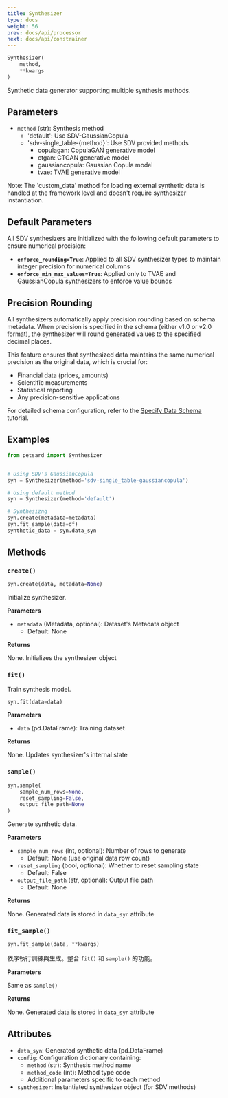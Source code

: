 ```yaml
---
title: Synthesizer
type: docs
weight: 56
prev: docs/api/processor
next: docs/api/constrainer
---
```



```python
Synthesizer(
    method,
    **kwargs
)
```

Synthetic data generator supporting multiple synthesis methods.

## Parameters

- `method` (str): Synthesis method
  - 'default': Use SDV-GaussianCopula
  - 'sdv-single_table-{method}': Use SDV provided methods
    - copulagan: CopulaGAN generative model
    - ctgan: CTGAN generative model
    - gaussiancopula: Gaussian Copula model
    - tvae: TVAE generative model

Note: The 'custom_data' method for loading external synthetic data is handled at the framework level and doesn't require synthesizer instantiation.

## Default Parameters

All SDV synthesizers are initialized with the following default parameters to ensure numerical precision:

- **`enforce_rounding=True`**: Applied to all SDV synthesizer types to maintain integer precision for numerical columns
- **`enforce_min_max_values=True`**: Applied only to TVAE and GaussianCopula synthesizers to enforce value bounds

## Precision Rounding

All synthesizers automatically apply precision rounding based on schema metadata. When precision is specified in the schema (either v1.0 or v2.0 format), the synthesizer will round generated values to the specified decimal places.

This feature ensures that synthesized data maintains the same numerical precision as the original data, which is crucial for:
- Financial data (prices, amounts)
- Scientific measurements
- Statistical reporting
- Any precision-sensitive applications

For detailed schema configuration, refer to the [Specify Data Schema](../tutorial/use-cases/specify-schema) tutorial.

## Examples

```python
from petsard import Synthesizer


# Using SDV's GaussianCopula
syn = Synthesizer(method='sdv-single_table-gaussiancopula')

# Using default method
syn = Synthesizer(method='default')

# Synthesizng
syn.create(metadata=metadata)
syn.fit_sample(data=df)
synthetic_data = syn.data_syn
```

## Methods

### `create()`

```python
syn.create(data, metadata=None)
```

Initialize synthesizer.

**Parameters**

- `metadata` (Metadata, optional): Dataset's Metadata object
  - Default: None

**Returns**

None. Initializes the synthesizer object

### `fit()`

Train synthesis model.

```python
syn.fit(data=data)
```

**Parameters**

- `data` (pd.DataFrame): Training dataset

**Returns**

None. Updates synthesizer's internal state

### `sample()`

```python
syn.sample(
    sample_num_rows=None,
    reset_sampling=False,
    output_file_path=None
)
```

Generate synthetic data.

**Parameters**

- `sample_num_rows` (int, optional): Number of rows to generate
  - Default: None (use original data row count)
- `reset_sampling` (bool, optional): Whether to reset sampling state
  - Default: False
- `output_file_path` (str, optional): Output file path
  - Default: None

**Returns**

None. Generated data is stored in `data_syn` attribute

### `fit_sample()`

```python
syn.fit_sample(data, **kwargs)
```

依序執行訓練與生成。整合 `fit()` 和 `sample()` 的功能。

**Parameters**

Same as `sample()`

**Returns**

None. Generated data is stored in `data_syn` attribute

## Attributes

- `data_syn`: Generated synthetic data (pd.DataFrame)
- `config`: Configuration dictionary containing:
  - `method` (str): Synthesis method name
  - `method_code` (int): Method type code
  - Additional parameters specific to each method
- `synthesizer`: Instantiated synthesizer object (for SDV methods)